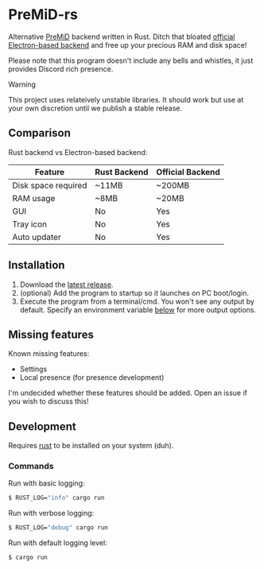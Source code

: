 # PreMiD-rs
Alternative [PreMiD](https://premid.app/) backend written in Rust. Ditch that bloated [official Electron-based backend](https://github.com/PreMiD/PreMiD) and free up your precious RAM and disk space! 

Please note that this program doesn't include any bells and whistles, it just provides Discord rich presence.

> [!WARNING]  
> This project uses relateively unstable libraries. It should work but use at your own discretion until we publish a stable release.

## Comparison
Rust backend vs Electron-based backend:

| Feature             | Rust Backend | Official Backend |
|---------------------|--------------|------------------|
| Disk space required | ~11MB        | ~200MB           |
| RAM usage           | ~8MB         | ~20MB            |
| GUI                 | No           | Yes              |
| Tray icon           | No           | Yes              |
| Auto updater        | No           | Yes              |

## Installation

1. Download the [latest release](https://github.com/sleeyax/PreMiD-rs/releases/latest).
2. (optional) Add the program to startup so it launches on PC boot/login.
3. Execute the program from a terminal/cmd. You won't see any output by default. Specify an environment variable [below](#commands) for more output options.

## Missing features
Known missing features:

- Settings
- Local presence (for presence development)

I'm undecided whether these features should be added. Open an issue if you wish to discuss this!

## Development
Requires [rust](https://www.rust-lang.org/tools/install) to be installed on your system (duh).

### Commands

Run with basic logging:
```bash
$ RUST_LOG="info" cargo run
```

Run with verbose logging:
```bash
$ RUST_LOG="debug" cargo run
```

Run with default logging level:
```bash
$ cargo run
```
